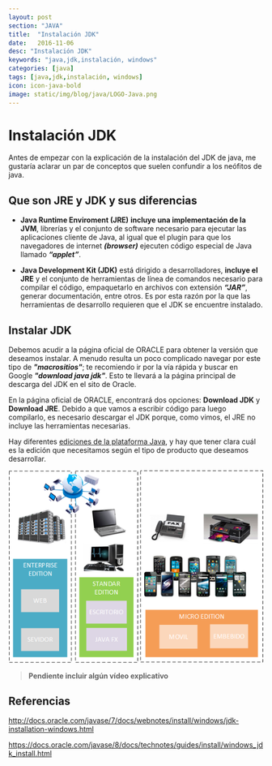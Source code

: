 ```yaml
---
layout: post
section: "JAVA"
title:  "Instalación JDK"
date:   2016-11-06
desc: "Instalación JDK"
keywords: "java,jdk,instalación, windows"
categories: [java]
tags: [java,jdk,instalación, windows]
icon: icon-java-bold
image: static/img/blog/java/LOGO-Java.png
---
```


# Instalación JDK

Antes de empezar con la explicación de la instalación del JDK de java, me gustaría aclarar un par de conceptos que suelen confundir a los neófitos de java.

## Que son JRE y JDK y sus diferencias

- **Java Runtime Enviroment (JRE)** **incluye una implementación de la JVM**, librerías y el conjunto de software necesario para ejecutar las aplicaciones cliente de Java, al igual que el plugin para que los navegadores de internet ***(browser)*** ejecuten código especial de Java llamado ***“applet”***.

- **Java Development Kit (JDK)** está dirigido a desarrolladores, **incluye el JRE** y el conjunto de herramientas de línea de comandos necesario para compilar el código, empaquetarlo en archivos con extensión ***“JAR”***, generar documentación, entre otros. Es por esta razón por la que las herramientas de desarrollo requieren que el JDK se encuentre instalado.

## Instalar JDK

Debemos acudir a la página oficial de ORACLE para obtener la versión que deseamos instalar. A menudo resulta un poco complicado navegar por este tipo de ***"macrositios"***; te recomiendo ir por la vía rápida y buscar en Google ***"download java jdk"***. Esto te llevará a la página principal de descarga del JDK en el sito de Oracle.

En la página oficial de ORACLE, encontrará dos opciones: **Download JDK** y **Download JRE**. Debido a que vamos a escribir código para luego compilarlo, es necesario descargar el JDK porque, como vimos, el JRE no incluye las herramientas necesarias.

Hay diferentes [ediciones de la plataforma Java](https://javiermartinalonso.github.io/java/2016/11/05/java-Primeros-Pasos-1.html "ediciones de la plataforma Java"), y hay que tener clara cuál es la edición que necesitamos según el tipo de producto que deseamos desarrollar.

<div style="text-align: center;">
	<img src="/static/img/blog/java/ediciones_java.png" class="img-thumbnail" alt="Diagrama conceptual Java.">
</div>

> **Pendiente incluir algún vídeo explicativo**

## Referencias
<a href="http://docs.oracle.com/javase/7/docs/webnotes/install/windows/jdk-installation-windows.html">http://docs.oracle.com/javase/7/docs/webnotes/install/windows/jdk-installation-windows.html</a>

<a href="https://docs.oracle.com/javase/8/docs/technotes/guides/install/windows_jdk_install.html">https://docs.oracle.com/javase/8/docs/technotes/guides/install/windows_jdk_install.html</a>